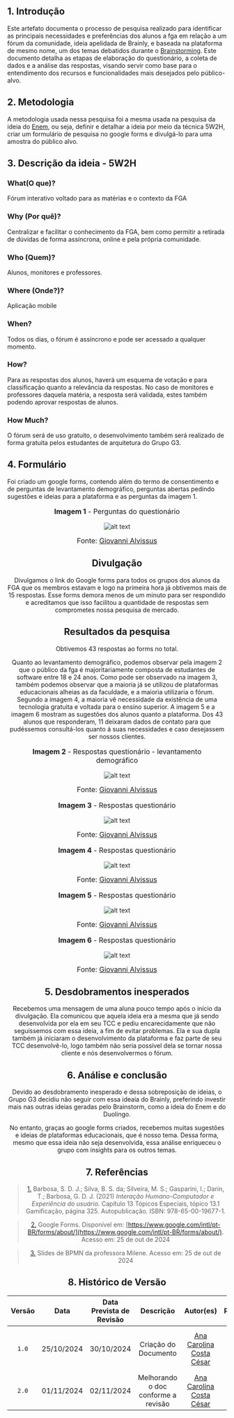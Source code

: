 ## <a>1. Introdução </a>

Este artefato documenta o processo de pesquisa realizado para identificar as principais necessidades e preferências dos alunos a fga em relação a um fórum da comunidade, ideia apelidada de Brainly, e baseada na plataforma de mesmo nome, um dos temas debatidos durante o [Brainstorming](https://unbarqdsw2024-2.github.io/2024.2_G3_Aprender_Entrega_01/#/DesignSprint/brainstorming). Este documento detalha as etapas de elaboração do questionário, a coleta de dados e a análise das respostas, visando servir como base para o entendimento dos recursos e funcionalidades mais desejados pelo público-alvo. 

## <a>2. Metodologia </a>

A metodologia usada nessa pesquisa foi a mesma usada na pesquisa da ideia do [Enem](https://github.com/UnBArqDsw2024-2/2024.2_G3_Aprender_Entrega_01/blob/main/docs/Artefatos/enem.md), ou seja, definir e detalhar a ideia por meio da técnica 5W2H, criar um formulário de pesquisa no google forms e divulgá-lo para uma amostra do público alvo.

## <a>3. Descrição da ideia - 5W2H </a>

### What(O que)?
Fórum interativo voltado para as matérias e o contexto da FGA

### Why (Por quê)?
Centralizar e facilitar o conhecimento da FGA, bem como permitir a retirada de dúvidas de forma assíncrona, online e pela própria comunidade.

### Who (Quem)?
Alunos, monitores e professores. 

### Where (Onde?)?
Aplicação mobile

### When?
Todos os dias, o fórum é assíncrono e pode ser acessado a qualquer momento.

### How?
Para as respostas dos alunos, haverá um esquema de votação e para classificação quanto a relevância da respostas. No caso de monitores e professores daquela matéria, a resposta será validada, estes também podendo aprovar respostas de alunos.

### How Much?
O fórum será de uso gratuito, o desenvolvimento também será realizado de forma gratuita pelos estudantes de arquitetura do Grupo G3.


## <a>4. Formulário </a>
Foi criado um google forms, contendo além do termo de consentimento e de perguntas de levantamento demográfico, perguntas abertas pedindo sugestões e ideias para a plataforma e as perguntas da imagem 1.

<center>

<figure markdown>
<font size="3"><p style="text-align: center"><b>Imagem 1</b> - Perguntas do questionário</p></font>

![alt text](image.png)

<font size="3"><p style="text-align: center">Fonte: [Giovanni Alvissus](https://github.com/giovanniacg)</p></font>

</figure>


## <a> Divulgação </a>
Divulgamos o link do Google forms para todos os grupos dos alunos da FGA que os membros estavam e logo na primeira hora já obtivemos mais de 15 respostas. Esse forms demora menos de um minuto para ser respondido e acreditamos que isso facilitou a quantidade de respostas sem comprometes nossa pesquisa de mercado.


## <a> Resultados da pesquisa </a>
Obtivemos 43 respostas ao forms no total.

Quanto ao levantamento demográfico, podemos observar pela imagem 2 que o público da fga é majoritariamente composta de estudantes de software entre 18 e 24 anos. Como pode ser observado na imagem 3, também podemos observar que a maioria já se utilizou de plataformas educacionais alheias as da faculdade,  e a maioria utilizaria o fórum. Segundo a imagem 4, a maioria vê necessidade da existência de uma tecnologia gratuita e voltada para o ensino superior. A imagem 5 e a imagem 6 mostram as sugestões dos alunos quanto a plataforma. Dos 43 alunos que responderam, 11 deixaram dados de contato para que pudéssemos consultá-los quanto á suas necessidades e caso desejassem ser nossos clientes.


<center>

<figure markdown>
<font size="3"><p style="text-align: center"><b>Imagem 2</b> - Respostas questionário - levantamento demográfico</p></font>

![alt text](image-1.png)

<font size="3"><p style="text-align: center">Fonte: [Giovanni Alvissus](https://github.com/giovanniacg)</p></font>

</figure>


<center>

<figure markdown>
<font size="3"><p style="text-align: center"><b>Imagem 3</b> - Respostas questionário</p></font>

![alt text](image-2.png)

<font size="3"><p style="text-align: center">Fonte: [Giovanni Alvissus](https://github.com/giovanniacg)</p></font>

</figure>

<center>

<figure markdown>
<font size="3"><p style="text-align: center"><b>Imagem 4</b> - Respostas questionário</p></font>

![alt text](image-3.png)

<font size="3"><p style="text-align: center">Fonte: [Giovanni Alvissus](https://github.com/giovanniacg)</p></font>

</figure>

<center>

<figure markdown>
<font size="3"><p style="text-align: center"><b>Imagem 5</b> - Respostas questionário</p></font>

![alt text](image-4.png)

<font size="3"><p style="text-align: center">Fonte: [Giovanni Alvissus](https://github.com/giovanniacg)</p></font>

</figure>

<center>

<figure markdown>
<font size="3"><p style="text-align: center"><b>Imagem 6</b> - Respostas questionário</p></font>

![alt text](image-5.png)

<font size="3"><p style="text-align: center">Fonte: [Giovanni Alvissus](https://github.com/giovanniacg)</p></font>

</figure>



## <a>5. Desdobramentos inesperados</a>

Recebemos uma mensagem de uma aluna pouco tempo após o início da divulgação. Ela comunicou que aquela ideia era a mesma que já sendo desenvolvida por ela em seu TCC e pediu encarecidamente que não seguíssemos com essa ideia, a fim de evitar problemas. Ela e sua dupla também já iniciaram o desenvolvimento da plataforma e faz parte de seu TCC desenvolvê-lo, logo também não seria possível dela se tornar nossa cliente e nós desenvolvermos o fórum.

## <a>6. Análise e conclusão </a>

Devido ao desdobramento inesperado e dessa sobreposição de ideias, o Grupo G3 decidiu não seguir com essa ideaia do Brainly, preferindo investir mais nas outras ideias geradas pelo Brainstorm, como a ideia do Enem e do Duolingo.

No entanto, graças ao google forms criados, recebemos muitas sugestões e ideias de plataformas educacionais, que é nosso tema. Dessa forma, mesmo que essa ideia não seja desenvolvida, essa análise enriqueceu o grupo com insights para os outros temas.

## <a>7. Referências</a>

> <a id="REF1" href="#anchor_1">1.</a> Barbosa, S. D. J.; Silva, B. S. da; Silveira, M. S.; Gasparini, I.; Darin, T.; Barbosa, G. D. J. (2021) *Interação Humano-Computador e Experiência do usuário.* Capítulo 13 Tópicos Especiais, tópico 13.1 Gamificação, página 325. Autopublicação. ISBN: 978-65-00-19677-1.

> <a id="REF2" href="#anchor_2">2.</a> Google Forms. Disponível em: [https://www.google.com/intl/pt-BR/forms/about/](https://www.google.com/intl/pt-BR/forms/about/). Acesso em: 25 de out de 2024

> <a id="REF3" href="#anchor_3">3.</a> Slides de BPMN da professora Milene. Acesso em: 25 de out de 2024


## <a>8. Histórico de Versão</a>

| Versão | Data | Data Prevista de Revisão | Descrição | Autor(es) | Revisor(es) | Descrição da revisão |
| :------: | :----------: | :-----------: | :-----------: | :---------: | :---------: | :---------: |
| `1.0` | 25/10/2024 | 30/10/2024 | Criação do Documento| [Ana Carolina Costa César](https://github.com/CarolCoCe) | [Giovanni Alvissus](https://github.com/giovanniacg) | Colocar fonte, metodologia e o histórico de versão|
| `2.0` | 01/11/2024 |02/11/2024 | Melhorando o doc conforme a revisão| [Ana Carolina Costa César](https://github.com/CarolCoCe) | [Giovanni Alvissus](https://github.com/giovanniacg) | Refatorar diretorio das imagens |